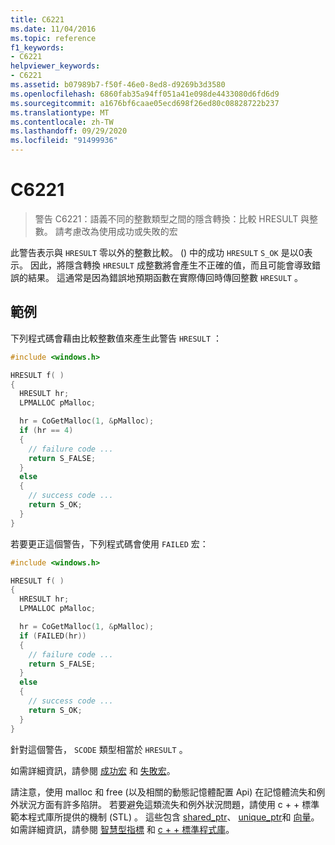 ```yaml
---
title: C6221
ms.date: 11/04/2016
ms.topic: reference
f1_keywords:
- C6221
helpviewer_keywords:
- C6221
ms.assetid: b07989b7-f50f-46e0-8ed8-d9269b3d3580
ms.openlocfilehash: 6860fab35a94ff051a41e098de4433080d6fd6d9
ms.sourcegitcommit: a1676bf6caae05ecd698f26ed80c08828722b237
ms.translationtype: MT
ms.contentlocale: zh-TW
ms.lasthandoff: 09/29/2020
ms.locfileid: "91499936"
---
```

# <a name="c6221"></a>C6221

> 警告 C6221：語義不同的整數類型之間的隱含轉換：比較 HRESULT 與整數。 請考慮改為使用成功或失敗的宏

此警告表示與 `HRESULT` 零以外的整數比較。  () 中的成功 `HRESULT` `S_OK` 是以0表示。 因此，將隱含轉換 `HRESULT` 成整數將會產生不正確的值，而且可能會導致錯誤的結果。 這通常是因為錯誤地預期函數在實際傳回時傳回整數 `HRESULT` 。

## <a name="example"></a>範例

下列程式碼會藉由比較整數值來產生此警告 `HRESULT` ：

```cpp
#include <windows.h>

HRESULT f( )
{
  HRESULT hr;
  LPMALLOC pMalloc;

  hr = CoGetMalloc(1, &pMalloc);
  if (hr == 4)
  {
    // failure code ...
    return S_FALSE;
  }
  else
  {
    // success code ...
    return S_OK;
  }
}
```

若要更正這個警告，下列程式碼會使用 `FAILED` 宏：

```cpp
#include <windows.h>

HRESULT f( )
{
  HRESULT hr;
  LPMALLOC pMalloc;

  hr = CoGetMalloc(1, &pMalloc);
  if (FAILED(hr))
  {
    // failure code ...
    return S_FALSE;
  }
  else
  {
    // success code ...
    return S_OK;
  }
}
```

針對這個警告， `SCODE` 類型相當於 `HRESULT` 。

如需詳細資訊，請參閱 [成功宏](/windows/win32/api/winerror/nf-winerror-succeeded) 和 [失敗宏](/windows/win32/api/winerror/nf-winerror-failed)。

請注意，使用 malloc 和 free (以及相關的動態記憶體配置 Api) 在記憶體流失和例外狀況方面有許多陷阱。 若要避免這類流失和例外狀況問題，請使用 c + + 標準範本程式庫所提供的機制 (STL) 。 這些包含 [shared_ptr](../standard-library/shared-ptr-class.md)、 [unique_ptr](../standard-library/unique-ptr-class.md)和 [向量](../standard-library/vector.md)。 如需詳細資訊，請參閱 [智慧型指標](../cpp/smart-pointers-modern-cpp.md) 和 [c + + 標準程式庫](../standard-library/cpp-standard-library-reference.md)。
